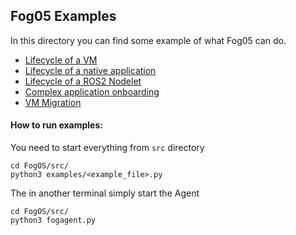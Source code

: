 ## Fog05 Examples

In this directory you can find some example of what Fog05 can do.

 - [Lifecycle of a VM](https://github.com/atolab/FogOS/blob/master/src/examples/lf_vm.py)
 - [Lifecycle of a native application](https://github.com/atolab/FogOS/blob/master/src/examples/lf_native.py)
 - [Lifecycle of a ROS2 Nodelet](https://github.com/atolab/FogOS/blob/master/src/examples/lf_ros2.py)
 - [Complex application onboarding](https://github.com/atolab/FogOS/blob/master/src/examples/app_onboard.py)
 - [VM Migration](https://github.com/atolab/FogOS/blob/master/src/examples/vm_migration.py)
 
 #### How to run examples:
 
 You need to start everything from `src` directory
 
    cd FogOS/src/
    python3 examples/<example_file>.py
    
The in another terminal simply start the Agent
    
    cd FogOS/src/
    python3 fogagent.py